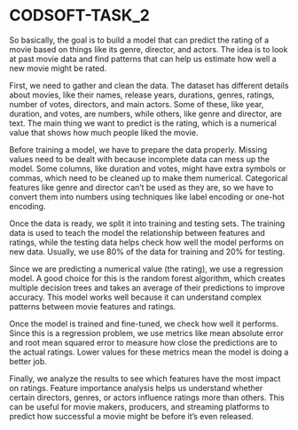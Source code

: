 # CODSOFT-TASK_2


So basically, the goal is to build a model that can predict the rating of a movie based on things like its genre, director, and actors. The idea is to look at past movie data and find patterns that can help us estimate how well a new movie might be rated.

First, we need to gather and clean the data. The dataset has different details about movies, like their names, release years, durations, genres, ratings, number of votes, directors, and main actors. Some of these, like year, duration, and votes, are numbers, while others, like genre and director, are text. The main thing we want to predict is the rating, which is a numerical value that shows how much people liked the movie.

Before training a model, we have to prepare the data properly. Missing values need to be dealt with because incomplete data can mess up the model. Some columns, like duration and votes, might have extra symbols or commas, which need to be cleaned up to make them numerical. Categorical features like genre and director can’t be used as they are, so we have to convert them into numbers using techniques like label encoding or one-hot encoding.

Once the data is ready, we split it into training and testing sets. The training data is used to teach the model the relationship between features and ratings, while the testing data helps check how well the model performs on new data. Usually, we use 80% of the data for training and 20% for testing.

Since we are predicting a numerical value (the rating), we use a regression model. A good choice for this is the random forest algorithm, which creates multiple decision trees and takes an average of their predictions to improve accuracy. This model works well because it can understand complex patterns between movie features and ratings.


Once the model is trained and fine-tuned, we check how well it performs. Since this is a regression problem, we use metrics like mean absolute error and root mean squared error to measure how close the predictions are to the actual ratings. Lower values for these metrics mean the model is doing a better job.

Finally, we analyze the results to see which features have the most impact on ratings. Feature importance analysis helps us understand whether certain directors, genres, or actors influence ratings more than others. This can be useful for movie makers, producers, and streaming platforms to predict how successful a movie might be before it’s even released.
